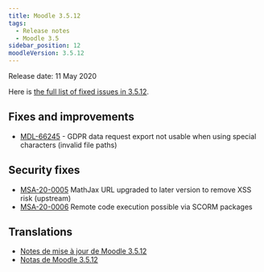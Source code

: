 ```yaml
---
title: Moodle 3.5.12
tags:
  - Release notes
  - Moodle 3.5
sidebar_position: 12
moodleVersion: 3.5.12
---
```


Release date: 11 May 2020

Here is [the full list of fixed issues in 3.5.12](https://tracker.moodle.org/secure/IssueNavigator!executeAdvanced.jspa?jqlQuery=project+%3D+mdl+AND+resolution+%3D+fixed+AND+fixVersion+in+%28%223.5.12%22%29+ORDER+BY+priority+DESC&runQuery=true&clear=true).

## Fixes and improvements

- [MDL-66245](https://tracker.moodle.org/browse/MDL-66245) - GDPR data request export not usable when using special characters (invalid file paths)

## Security fixes

- [MSA-20-0005](https://moodle.org/mod/forum/discuss.php?d=403512) MathJax URL upgraded to later version to remove XSS risk (upstream)
- [MSA-20-0006](https://moodle.org/mod/forum/discuss.php?d=403513) Remote code execution possible via SCORM packages

## Translations

- [Notes de mise à jour de Moodle 3.5.12](https://docs.moodle.org/fr/Notes_de_mise_à_jour_de_Moodle_3.5.12)
- [Notas de Moodle 3.5.12](https://docs.moodle.org/es/Notas_de_Moodle_3.5.12)
